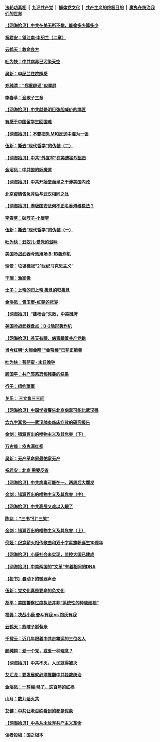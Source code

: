 ####  [法轮功真相](../../../../basic/blob/master/README.md?t=06281131) &nbsp;|&nbsp; [九评共产党](../../../../9ping.md/blob/master/README.md?t=06281131) &nbsp;|&nbsp; [解体党文化](../../../../jtdwh.md/blob/master/README.md?t=06281131)  &nbsp;|&nbsp; [共产主义的终极目的](../../../../gczydzjmd.md/blob/master/README.md?t=06281131) &nbsp;|&nbsp; [魔鬼在统治我们的世界](../../../../mgztzwmdsj.md/blob/master/README.md?t=06281131) 

#### [【网海拾贝】中共在美无所不偷，能偷多少算多少](../pages/nsc993/n12216875.md?t=06281131) 

#### [祝君安：望江南·申纪兰（二章）](../pages/nsc993/n12216556.md?t=06281131) 

#### [云鹤天：救命良方](../pages/nsc993/n12216543.md?t=06281131) 

#### [吐为快：中共病毒已污染天空](../pages/nsc993/n12215786.md?t=06281131) 

#### [吴新：申纪兰住院照感](../pages/nsc993/n12215730.md?t=06281131) 

#### [郑纯清：“郑重辟谣”似罩屏](../pages/nsc993/n12215700.md?t=06281131) 

#### [李春草：渔歌子三章](../pages/nsc993/n12215653.md?t=06281131) 

#### [【网海拾贝】中共就是明目张胆喊价的绑匪](../pages/nsc993/n12215381.md?t=06281131) 

#### [有感于中国留学生回国难](../pages/nsc993/n12212960.md?t=06281131) 

#### [【网海拾贝】：不要把BLM和反送中混为一谈](../pages/nsc993/n12213076.md?t=06281131) 

#### [伍新：撕去“现代哲学”的伪装（二）](../pages/nsc993/n12211310.md?t=06281131) 

#### [【网海拾贝】中共“外宣军”在美遭猛烈狙击](../pages/nsc993/n12211190.md?t=06281131) 

#### [金浴凤：中共国的妖魔道](../pages/nsc993/n12208163.md?t=06281131) 

#### [【网海拾贝】中共开始堂而皇之干涉美国内政](../pages/nsc993/n12205646.md?t=06281131) 

#### [北京疫情告急背后与武汉相同之处](../pages/nsc993/n12201610.md?t=06281131) 

#### [【网海拾贝】港版国安法何不正名香港维稳法？](../pages/nsc993/n12203675.md?t=06281131) 

#### [李春草：破阵子·小康梦](../pages/nsc993/n12202996.md?t=06281131) 

#### [伍新：撕去“现代哲学”的伪装（一）](../pages/nsc993/n12202666.md?t=06281131) 

#### [吐为快：丑奴儿·爱党的滋味](../pages/nsc993/n12202630.md?t=06281131) 

#### [美国冷战武器今派用场 B-1B轰炸机](../pages/nsc993/n12202368.md?t=06281131) 

#### [理悟：垃圾桂冠“21世纪马克思主义”](../pages/nsc993/n12201220.md?t=06281131) 

#### [千瑞：渔家傲](../pages/nsc993/n12201174.md?t=06281131) 

#### [士子：上帝的归上帝 撒旦的归撒旦](../pages/nsc993/n12199902.md?t=06281131) 

#### [金浴凤：青玉案•红朝的悲哀](../pages/nsc993/n12199650.md?t=06281131) 

#### [【网海拾贝】“蓬杨会”失败，中美摊牌](../pages/nsc993/n12199598.md?t=06281131) 

#### [美国冷战武器盘点：B-2隐形轰炸机](../pages/nsc993/n12199226.md?t=06281131) 

#### [【网海拾贝】苍天有眼，病毒跟着共产党跑](../pages/nsc993/n12197648.md?t=06281131) 

#### [当今红朝“火眼金睛”“金箍棒”已非正能量](../pages/nsc993/n12196834.md?t=06281131) 

#### [吐为快：菩萨蛮 · 末日晚钟](../pages/nsc993/n12196689.md?t=06281131) 

#### [顾国平：共产邪恶恐怖残暴的结果](../pages/nsc993/n12195238.md?t=06281131) 

#### [行子：纽约琐事](../pages/nsc993/n12194752.md?t=06281131) 

#### [关乐： 三文鱼三三问](../pages/nsc993/n12194626.md?t=06281131) 

#### [【网海拾贝】中国学者警告北京病毒可能比武汉强](../pages/nsc993/n12193964.md?t=06281131) 

#### [念九字真言——武汉肺炎临床疗效的研究报告](../pages/nsc993/n12190804.md?t=06281131) 

#### [金剑：错漏百出的唯物主义及其危害（下）](../pages/nsc993/n12191909.md?t=06281131) 

#### [万古缘：疫鬼满红都](../pages/nsc993/n12191847.md?t=06281131) 

#### [吴新：无产革命家最怕家无产](../pages/nsc993/n12191806.md?t=06281131) 

#### [祝君安：北京 需要反省](../pages/nsc993/n12191766.md?t=06281131) 

#### [【网海拾贝】中共病毒可能在一、两周后大爆发](../pages/nsc993/n12190517.md?t=06281131) 

#### [金剑：错漏百出的唯物主义及其危害（中）](../pages/nsc993/n12188778.md?t=06281131) 

#### [【网海拾贝】中共高层又难以入眠了](../pages/nsc993/n12188425.md?t=06281131) 

#### [陈达 ：“三书”引“三笑”](../pages/nsc993/n12187929.md?t=06281131) 

#### [金剑：错漏百出的唯物主义及其危害（上）](../pages/nsc993/n12186502.md?t=06281131) 

#### [倪娅：纪念薪火相传歌曲和双十字星旗帜诞生10周年](../pages/nsc993/n12186439.md?t=06281131) 

#### [【网海拾贝】小康社会未实现，监控大国已建成](../pages/nsc993/n12185468.md?t=06281131) 

#### [【网海拾贝】中美两国的“文革”有着相同的DNA](../pages/nsc993/n12184487.md?t=06281131) 

#### [【投书】暴动下的微弱声音](../pages/nsc993/n12183493.md?t=06281131) 

#### [伍新：党文化真是要命的负文化](../pages/nsc993/n12182742.md?t=06281131) 

#### [胡平：美国警察过度执法并非“系统性的种族歧视”](../pages/nsc993/n12182713.md?t=06281131) 

#### [福磊：决战小康 奋斗有我 vs 炮灰有我](../pages/nsc993/n12182693.md?t=06281131) 

#### [云鹤天：熊瞎子掰苞米](../pages/nsc993/n12182680.md?t=06281131) 

#### [千载云：近几年跟着中共走霉运的三位名人](../pages/nsc993/n12182649.md?t=06281131) 

#### [颜纯钩：爱一个党，或爱一种理念？](../pages/nsc993/n12182640.md?t=06281131) 

#### [【网海拾贝】中共不灭，人民就得被灭](../pages/nsc993/n12180698.md?t=06281131) 

#### [艾汇龙：要发展就必须推翻中共独裁统治](../pages/nsc993/n12180647.md?t=06281131) 

#### [金浴凤：一剪梅·够了，这百年的红祸](../pages/nsc993/n12180002.md?t=06281131) 

#### [山月：数九话灭共](../pages/nsc993/n12179940.md?t=06281131) 

#### [艾健：中共让老百姓看到的都是假象](../pages/nsc993/n12179778.md?t=06281131) 

#### [【网海拾贝】中共从未放弃共产主义革命](../pages/nsc993/n12176687.md?t=06281131) 

#### [读者投稿：国之根本](../pages/nsc993/n12176662.md?t=06281131) 

